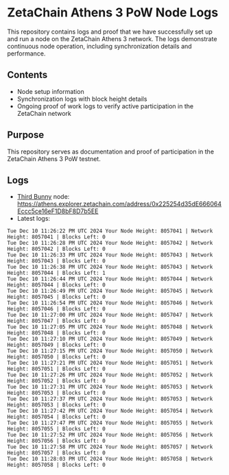 # ZetaChain Athens 3 PoW Node Logs
This repository contains logs and proof that we have successfully set up and run a node on the ZetaChain Athens 3 network. The logs demonstrate continuous node operation, including synchronization details and performance.

## Contents
- Node setup information
- Synchronization logs with block height details
- Ongoing proof of work logs to verify active participation in the ZetaChain network

## Purpose
This repository serves as documentation and proof of participation in the ZetaChain Athens 3 PoW testnet.

## Logs

- [Third Bunny](https://thirdbunny.xyz/) node: https://athens.explorer.zetachain.com/address/0x225254d35dE666064Eccc5ce16eF1D8bF8D7b5EE
- Latest logs:
```
Tue Dec 10 11:26:22 PM UTC 2024 Your Node Height: 8057041 | Network Height: 8057041 | Blocks Left: 0
Tue Dec 10 11:26:28 PM UTC 2024 Your Node Height: 8057042 | Network Height: 8057042 | Blocks Left: 0
Tue Dec 10 11:26:33 PM UTC 2024 Your Node Height: 8057043 | Network Height: 8057043 | Blocks Left: 0
Tue Dec 10 11:26:38 PM UTC 2024 Your Node Height: 8057043 | Network Height: 8057044 | Blocks Left: 1
Tue Dec 10 11:26:44 PM UTC 2024 Your Node Height: 8057044 | Network Height: 8057044 | Blocks Left: 0
Tue Dec 10 11:26:49 PM UTC 2024 Your Node Height: 8057045 | Network Height: 8057045 | Blocks Left: 0
Tue Dec 10 11:26:54 PM UTC 2024 Your Node Height: 8057046 | Network Height: 8057046 | Blocks Left: 0
Tue Dec 10 11:27:00 PM UTC 2024 Your Node Height: 8057047 | Network Height: 8057047 | Blocks Left: 0
Tue Dec 10 11:27:05 PM UTC 2024 Your Node Height: 8057048 | Network Height: 8057048 | Blocks Left: 0
Tue Dec 10 11:27:10 PM UTC 2024 Your Node Height: 8057049 | Network Height: 8057049 | Blocks Left: 0
Tue Dec 10 11:27:15 PM UTC 2024 Your Node Height: 8057050 | Network Height: 8057050 | Blocks Left: 0
Tue Dec 10 11:27:21 PM UTC 2024 Your Node Height: 8057051 | Network Height: 8057051 | Blocks Left: 0
Tue Dec 10 11:27:26 PM UTC 2024 Your Node Height: 8057052 | Network Height: 8057052 | Blocks Left: 0
Tue Dec 10 11:27:31 PM UTC 2024 Your Node Height: 8057053 | Network Height: 8057053 | Blocks Left: 0
Tue Dec 10 11:27:37 PM UTC 2024 Your Node Height: 8057053 | Network Height: 8057053 | Blocks Left: 0
Tue Dec 10 11:27:42 PM UTC 2024 Your Node Height: 8057054 | Network Height: 8057054 | Blocks Left: 0
Tue Dec 10 11:27:47 PM UTC 2024 Your Node Height: 8057055 | Network Height: 8057055 | Blocks Left: 0
Tue Dec 10 11:27:52 PM UTC 2024 Your Node Height: 8057056 | Network Height: 8057056 | Blocks Left: 0
Tue Dec 10 11:27:58 PM UTC 2024 Your Node Height: 8057057 | Network Height: 8057057 | Blocks Left: 0
Tue Dec 10 11:28:03 PM UTC 2024 Your Node Height: 8057058 | Network Height: 8057058 | Blocks Left: 0
```

